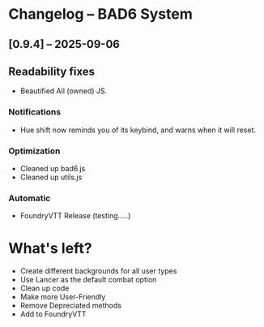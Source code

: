 # Changelog – BAD6 System


## [0.9.4] – 2025-09-06

## Readability fixes
- Beautified All (owned) JS.

### Notifications
- Hue shift now reminds you of its keybind, and warns when it will reset.

### Optimization
- Cleaned up bad6.js
- Cleaned up utils.js

### Automatic
- FoundryVTT Release (testing.....)


# What's left?
- Create different backgrounds for all user types
- Use Lancer as the default combat option
- Clean up code
- Make more User-Friendly
- Remove Depreciated methods
- Add to FoundryVTT
